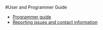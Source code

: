 #User and Programmer Guide


* [Programmer guide](./programmer_guide.md)
* [Reporting issues and contact information](./issues_and_contact.md)